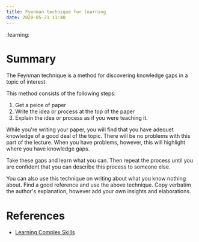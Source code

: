 ```yaml
---
title: Fyenman technique for learning
date: 2020-05-21 11:40
---
```


:learning:

# Summary

The Feynman technique is a method for discovering knowledge gaps in a topic of interest.

This method consists of the following steps:

1. Get a peice of paper
2. Write the idea or process at the top of the paper
3. Explain the idea or process as if you were teaching it.

While you're writing your paper, you will find that you have adequet knowledge of a good
deal of the topic. There will be no problems with this part of the lecture. When you have
problems, however, this will highlight where you have knowledge gaps.

Take these gaps and learn what you can. Then repeat the process until you are confident
that you can describe this process to someone else.

You can also use this technique on writing about what you know nothing about.
Find a good reference and use the above technique. Copy verbatim the author's explanation,
however add your own insights and elaborations.

# References

- [Learning Complex Skills](50)
 
